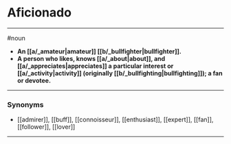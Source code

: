 # Aficionado
---
#noun
- **An [[a/_amateur|amateur]] [[b/_bullfighter|bullfighter]].**
- **A person who likes, knows [[a/_about|about]], and [[a/_appreciates|appreciates]] a particular interest or [[a/_activity|activity]] (originally [[b/_bullfighting|bullfighting]]); a fan or devotee.**
---
### Synonyms
- [[admirer]], [[buff]], [[connoisseur]], [[enthusiast]], [[expert]], [[fan]], [[follower]], [[lover]]
---
